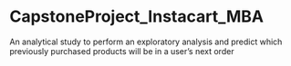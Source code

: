 # CapstoneProject_Instacart_MBA
An analytical study to perform an exploratory analysis and predict which previously purchased products will be in a user’s next order
